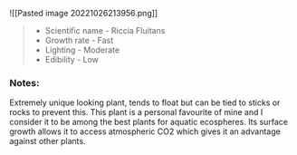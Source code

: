 ![[Pasted image 20221026213956.png]]
>- Scientific name - Riccia Fluitans
>- Growth rate - Fast
>- Lighting - Moderate
>- Edibility - Low

### Notes:
Extremely unique looking plant, tends to float but can be tied to sticks or rocks to prevent this. This plant is a personal favourite of mine and I consider it to be among the best plants for aquatic ecospheres. Its surface growth allows it to access atmospheric CO2 which gives it an advantage against other plants.
